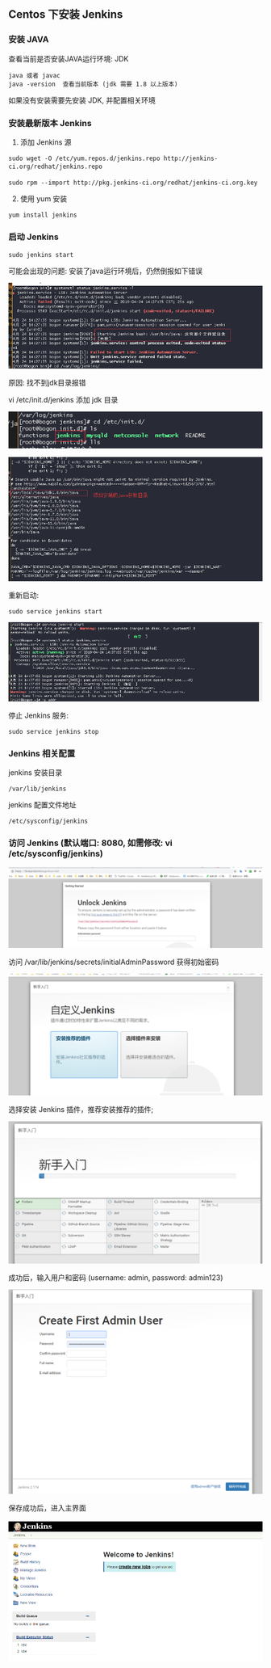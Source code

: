 ## Centos 下安装 Jenkins

### 安装 JAVA

  查看当前是否安装JAVA运行环境: JDK

    java 或者 javac
    java -version  查看当前版本 (jdk 需要 1.8 以上版本)

  如果没有安装需要先安装 JDK, 并配置相关环境


### 安装最新版本 Jenkins

  1. 添加 Jenkins 源

    sudo wget -O /etc/yum.repos.d/jenkins.repo http://jenkins-ci.org/redhat/jenkins.repo

    sudo rpm --import http://pkg.jenkins-ci.org/redhat/jenkins-ci.org.key


  2. 使用 yum 安装 

    yum install jenkins


### 启动 Jenkins

    sudo jenkins start

  可能会出现的问题:  安装了java运行环境后，仍然倒报如下错误

![找不到运行环境](./3.png)


原因: 找不到jdk目录报错

vi /etc/init.d/jenkins 添加 jdk 目录

![找不到运行环境](./4.png)

![添加JKD目录](./5.png)

重新启动:

    sudo service jenkins start

![Jenkins启动成功](./9.png)


停止 Jenkins 服务:

    sudo service jenkins stop


### Jenkins 相关配置

jenkins 安装目录

    /var/lib/jenkins

jenkins 配置文件地址

    /etc/sysconfig/jenkins

### 访问 Jenkins (默认端口: 8080, 如需修改: vi /etc/sysconfig/jenkins)

![访问Jenkins](./6.png)

访问 /var/lib/jenkins/secrets/initialAdminPassword 获得初始密码

![访问Jenkins](./7.png)

选择安装 Jenkins 插件，推荐安装推荐的插件;

![安装Jenkins插件](./8.png)

成功后，输入用户和密码 (username: admin, password: admin123)

![Jenkins用户名密码](./10.png)

保存成功后，进入主界面

![Jenkins主界面](./11.png)
